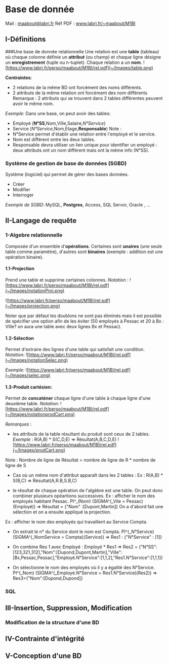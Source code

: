 # Base de donnée

Mail : maabout@labri.fr
Réf PDF : www.labri.fr/~maabout/M1BI

## I-Définitions
###Une base de donnée relationnelle
Une relation est une **table** (tableau) où chaque colonne définie un **attribut** (ou champ) et chaque ligne désigne un **enregistrement** (tuple ou n-tuplet).
Chaque relation a un **nom**.
![https://www.labri.fr/perso/maabout/M1BI/rel.pdf](~/Images/table.png)

**Contraintes**:
+ 2 relations de la même BD ont forcément des noms différents.
+ 2 attributs de la même relation ont forcément des nom différents
Remarque : 2 attributs qui se trouvent dans 2 tables différentes peuvent avoir le même nom.

*Exemple*:
Dans une base, on peut avoir des tables:
+ Employé (**N°SS**,Nom,Ville,Salaire,*N°Service*)
+ Service (*N°Service*,Nom,Etage,**Responsable**)
Note : 
+ N°Service permet d'établir une relation entre l'employé et le service. 
+ Nom est différent entre les deux tables. 
+ Responsable devra utiliser un lien unique pour identifier un employé : deux attributs ont un nom différent mais ont la même info (N°SS).

### Système de gestion de base de données (SGBD)
Système (logiciel) qui permet de gérer des bases données.
+ Créer 
+ Modifier
+ Interroger 

*Exemple de SGBD*: MySQL, **Postgres**, Access, SQL Servor, Oracle , ...

## II-Langage de requête
### 1-Algebre relationnelle
Composée d'un ensemble d'**opérations**. Certaines sont **unaires** (une seule table comme paramètre), d'autres sont **binaires** (exemple : addition est une opération binaire).

#### 1.1-Projection
Prend une table et supprime certaines colonnes.
*Notation* : 
![https://www.labri.fr/perso/maabout/M1BI/rel.pdf](~/Images/notationProj.png)

![https://www.labri.fr/perso/maabout/M1BI/rel.pdf](~/Images/projection.png)

Noter que par défaut les doublons ne sont pas éliminés mais il est possible de spécifier une option afin de les éviter (50 employés à Pessac et 20 à Bx : Ville? on aura une table avec deux lignes Bx et Pessac).

#### 1.2-Sélection
Permet d'extraire des lignes d'une table qui satisfait une condition.
*Notation*:
![https://www.labri.fr/perso/maabout/M1BI/rel.pdf](~/Images/notationSelec.png)

*Exemple*:
![https://www.labri.fr/perso/maabout/M1BI/rel.pdf](~/Images/selec.png)

#### 1.3-Produit cartésien:
Permet de **concaténer** chaque ligne d'une table à chaque ligne d'une deuxième table.
*Notation*:
![https://www.labri.fr/perso/maabout/M1BI/rel.pdf](~/Images/notationprodCart.png)

*Remarques* : 
+ les attributs de la table résultant du produit sont ceux de 2 tables.
*Exemple* : R(A,B) * S(C,D,E) => Résultat(A,B,C,D,E)
![https://www.labri.fr/perso/maabout/M1BI/rel.pdf](~/Images/prodCart.png)

Note : Nombre de ligne de Résultat = nombre de ligne de R * nombre de ligne de S

+ Cas où un même nom d'attribut apparaît dans les 2 tables : 
Ex : R(A,B) * S(B,C) => Résultat(A,R.B,S.B,C)

+ le résultat de chaque opération de l'algèbre est une table. On peut donc combiner plusieurs opéartions successives.
Ex : afficher le nom des employés habitant Pessac.
PI^_(Nom) (SIGMA^(_Vile = Pessac)(Employé)) => Résultat = {"Nom" :[Dupont,Martin]}
On a d'abord fait une sélection et on a ensuite appliqué la projection.

Ex : afficher le nom des employés qui travaillent au Service Compta. 
+ On extrait le n° du Service dont le nom est Compta.
PI^(_N°Service) (SIGMA^(_NomService = Compta)(Service)) => Res1 : {"N°Service" : [1]}

+ On combine Res 1 avec Employé : 
Employé * Res1 => Res2 = {"N°SS":[123,321,312],"Nom":[Dupond,Dupont,Martin],"Ville":[Bx,Pessac,Pessac],"Employé.N°Service":[1,1,2],"Res1.N°Service":[1,1,1]}

+ On sélectionne le nom des employés où il y a égalité des N°Service.
PI^(_Nom) (SIGMA^(_Employé.N°Service = Res1.N°Service)(Res2)) => Res3={"Nom":[Dupond,Dupond]}
### SQL
## III-Insertion, Suppression, Modification
### Modification de la structure d'une BD
## IV-Contrainte d'intégrité
## V-Conception d'une BD
